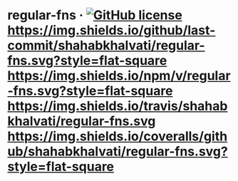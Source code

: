 # regular-fns &middot;   [![GitHub license](https://img.shields.io/github/license/shahabkhalvati/regular-fns.svg?style=flat-square)](https://github.com/shahabkhalvati/regular-fns/blob/develope/LICENSE) https://img.shields.io/github/last-commit/shahabkhalvati/regular-fns.svg?style=flat-square https://img.shields.io/npm/v/regular-fns.svg?style=flat-square https://img.shields.io/travis/shahabkhalvati/regular-fns.svg https://img.shields.io/coveralls/github/shahabkhalvati/regular-fns.svg?style=flat-square
